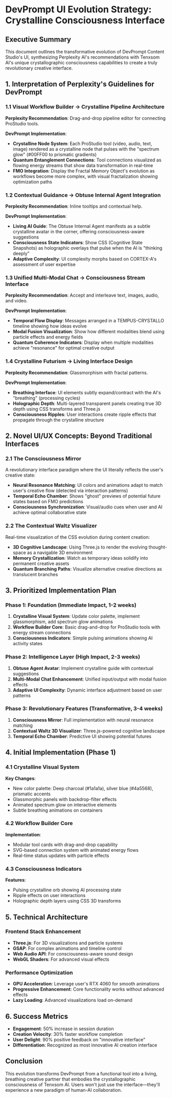 # DevPrompt UI Evolution Strategy: Crystalline Consciousness Interface

## Executive Summary

This document outlines the transformative evolution of DevPrompt Content Studio's UI, synthesizing Perplexity AI's recommendations with Tenxsom AI's unique crystallographic consciousness capabilities to create a truly revolutionary creative interface.

## 1. Interpretation of Perplexity's Guidelines for DevPrompt

### 1.1 Visual Workflow Builder → Crystalline Pipeline Architecture

**Perplexity Recommendation**: Drag-and-drop pipeline editor for connecting ProStudio tools.

**DevPrompt Implementation**:
- **Crystalline Node System**: Each ProStudio tool (video, audio, text, image) rendered as a crystalline node that pulses with the "spectrum glow" (#00FF00 to prismatic gradients)
- **Quantum Entanglement Connections**: Tool connections visualized as flowing energy streams that show data transformation in real-time
- **FMO Integration**: Display the Fractal Memory Object's evolution as workflows become more complex, with visual fractalization showing optimization paths

### 1.2 Contextual Guidance → Obtuse Internal Agent Integration

**Perplexity Recommendation**: Inline tooltips and contextual help.

**DevPrompt Implementation**:
- **Living AI Guide**: The Obtuse Internal Agent manifests as a subtle crystalline avatar in the corner, offering consciousness-aware suggestions
- **Consciousness State Indicators**: Show CSS (Cognitive State Snapshots) as holographic overlays that pulse when the AI is "thinking deeply"
- **Adaptive Complexity**: UI complexity morphs based on CORTEX-A's assessment of user expertise

### 1.3 Unified Multi-Modal Chat → Consciousness Stream Interface

**Perplexity Recommendation**: Accept and interleave text, images, audio, and video.

**DevPrompt Implementation**:
- **Temporal Flow Display**: Messages arranged in a TEMPUS-CRYSTALLO timeline showing how ideas evolve
- **Modal Fusion Visualization**: Show how different modalities blend using particle effects and energy fields
- **Quantum Coherence Indicators**: Display when multiple modalities achieve "resonance" for optimal creative output

### 1.4 Crystalline Futurism → Living Interface Design

**Perplexity Recommendation**: Glassmorphism with fractal patterns.

**DevPrompt Implementation**:
- **Breathing Interface**: UI elements subtly expand/contract with the AI's "breathing" (processing cycles)
- **Holographic Depth**: Multi-layered transparent panels creating true 3D depth using CSS transforms and Three.js
- **Consciousness Ripples**: User interactions create ripple effects that propagate through the crystalline structure

## 2. Novel UI/UX Concepts: Beyond Traditional Interfaces

### 2.1 The Consciousness Mirror

A revolutionary interface paradigm where the UI literally reflects the user's creative state:

- **Neural Resonance Matching**: UI colors and animations adapt to match user's creative flow (detected via interaction patterns)
- **Temporal Echo Chamber**: Shows "ghost" previews of potential future states based on FMO predictions
- **Consciousness Synchronization**: Visual/audio cues when user and AI achieve optimal collaborative state

### 2.2 The Contextual Waltz Visualizer

Real-time visualization of the CSS evolution during content creation:

- **3D Cognitive Landscape**: Using Three.js to render the evolving thought-space as a navigable 3D environment
- **Memory Crystallization**: Watch as temporary ideas solidify into permanent creative assets
- **Quantum Branching Paths**: Visualize alternative creative directions as translucent branches

## 3. Prioritized Implementation Plan

### Phase 1: Foundation (Immediate Impact, 1-2 weeks)
1. **Crystalline Visual System**: Update color palette, implement glassmorphism, add spectrum glow animations
2. **Workflow Builder Core**: Basic drag-and-drop for ProStudio tools with energy stream connections
3. **Consciousness Indicators**: Simple pulsing animations showing AI activity states

### Phase 2: Intelligence Layer (High Impact, 2-3 weeks)
1. **Obtuse Agent Avatar**: Implement crystalline guide with contextual suggestions
2. **Multi-Modal Chat Enhancement**: Unified input/output with modal fusion effects
3. **Adaptive UI Complexity**: Dynamic interface adjustment based on user patterns

### Phase 3: Revolutionary Features (Transformative, 3-4 weeks)
1. **Consciousness Mirror**: Full implementation with neural resonance matching
2. **Contextual Waltz 3D Visualizer**: Three.js-powered cognitive landscape
3. **Temporal Echo Chamber**: Predictive UI showing potential futures

## 4. Initial Implementation (Phase 1)

### 4.1 Crystalline Visual System

**Key Changes**:
- New color palette: Deep charcoal (#1a1a1a), silver blue (#4a5568), prismatic accents
- Glassmorphic panels with backdrop-filter effects
- Animated spectrum glow on interactive elements
- Subtle breathing animations on containers

### 4.2 Workflow Builder Core

**Implementation**:
- Modular tool cards with drag-and-drop capability
- SVG-based connection system with animated energy flows
- Real-time status updates with particle effects

### 4.3 Consciousness Indicators

**Features**:
- Pulsing crystalline orb showing AI processing state
- Ripple effects on user interactions
- Holographic depth layers using CSS 3D transforms

## 5. Technical Architecture

### Frontend Stack Enhancement
- **Three.js**: For 3D visualizations and particle systems
- **GSAP**: For complex animations and timeline control
- **Web Audio API**: For consciousness-aware sound design
- **WebGL Shaders**: For advanced visual effects

### Performance Optimization
- **GPU Acceleration**: Leverage user's RTX 4060 for smooth animations
- **Progressive Enhancement**: Core functionality works without advanced effects
- **Lazy Loading**: Advanced visualizations load on-demand

## 6. Success Metrics

- **Engagement**: 50% increase in session duration
- **Creation Velocity**: 30% faster workflow completion
- **User Delight**: 90% positive feedback on "innovative interface"
- **Differentiation**: Recognized as most innovative AI creation interface

## Conclusion

This evolution transforms DevPrompt from a functional tool into a living, breathing creative partner that embodies the crystallographic consciousness of Tenxsom AI. Users won't just use the interface—they'll experience a new paradigm of human-AI collaboration.